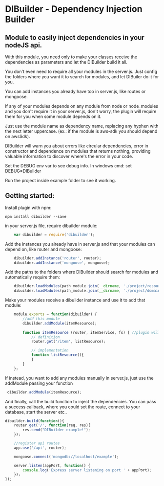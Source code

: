# DIBuilder - Dependency Injection Builder

## Module to easily inject dependencies in your nodeJS api.

With this module, you need only to make your classes receive the dependencies as parameters and let the DIBuilder build it all.

You don't even need to require all your modules in the server.js.
Just config the folders where you want it to search for modules, and let DIBuiler do it for you.

You can add instances you already have too in server.js, like routes or mongoose.

If any of your modules depends on any module from node or node_modules and you don't require it in your server.js, don't worry, the plugin will require them for you when some module depends on it. 

Just use the module name as dependency name, replacing any hyphen with the next letter uppercase. (ex.: if the module is aws-sdk you should depend on awsSdk).

DIBuilder will warn you about errors like circular dependencies, error in constructor and dependence on modules that returns nothing, providing valuable information to discover where's the error in your code.

Set the DEBUG env var to see debug info.
	In windows cmd:
		set DEBUG=DIBuilder

Run the project inside example folder to see it working.

## Getting started:

Install plugin with npm:

	npm install dibuilder --save

in your server.js file, require dibuilder module:

```js
	var dibuilder = require('dibuilder');
```

Add the instances you already have in server.js and that your modules can depend on, like router and mongoose:

```js
	dibuilder.addInstance('router', router);
	dibuilder.addInstance('mongoose', mongoose);
```

Add the paths to the folders where DIBuilder should search for modules and automatically require them:

```js
	dibuilder.loadModules(path_module.join(__dirname, './project/resources'));
	dibuilder.loadModules(path_module.join(__dirname, './project/domain'));
```

Make your modules receive a dibuilder instance and use it to add that module:

```js
	module.exports = function(dibuilder) {
		//add this module
	    dibuilder.addModule(itemResource);
	    
	    function itemResource (router, itemService, fs) { //plugin will inject router, itemService and fs into it
	        // definition
	        router.get('/item', listResource);

	        // implementation
			function listResource(){
			}
	    }
	};
```

If instead, you want to add any modules manually in server.js, just use the addModule passing your function

```js
 dibuilder.addModule(itemResource);
```

And finally, call the build function to inject the dependencies.
You can pass a success callback, where you could set the route, connect to your database, start the server etc..

```js
dibuilder.build(function(){
    router.get('/', function(req, res){
        res.send("DIBuilder example!");
    });

    //register api routes
    app.use('/api', router);

    mongoose.connect('mongodb://localhost/example');

    server.listen(appPort, function() {
        console.log('Express server listening on port ' + appPort);
    });     
});
```
